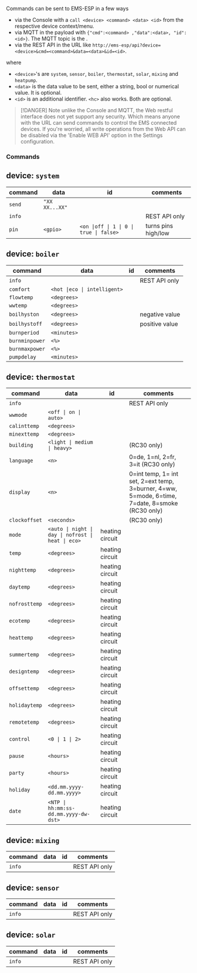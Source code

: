 Commands can be sent to EMS-ESP in a few ways

 - via the Console with a `call <device> <command> <data> <id>` from the respective device context/menu.
 - via MQTT in the payload with `{"cmd":<command> ,"data":<data>, "id":<id>}`. The MQTT topic is the <device>.
 - via the REST API in the URL like `http://ems-esp/api?device=<device>&cmd=<command>&data=<data>&id=<id>`.

where
* `<device>`'s are `system`, `sensor`, `boiler`, `thermostat`, `solar`, `mixing` and `heatpump`.
* `<data>` is the data value to be sent, either a string, bool or numerical value. It is optional.
* `<id>` is an additional identifier. `<hc>` also works. Both are optional.

> [!DANGER]
> Note unlike the Console and MQTT, the Web restful interface does not yet support any security. Which means anyone with the URL can send commands to control the EMS connected devices. If you're worried, all write operations from the Web API can be disabled via the 'Enable WEB API' option in the Settings configuration.

### Commands

## device: `system`
| command | data | id | comments |
| ------- | ---- | -- | -------- |
| `send` | `"XX XX...XX"` |  |   |
| `info` |  |  | REST API only |
| `pin` | `<gpio>` | `<on \|off \| 1 \| 0 \| true \| false>` | turns pins high/low |

## device: `boiler`
| command | data | id | comments |
| ------- | ---- | -- | -------- |
| `info` |  |  | REST API only |
| `comfort` | `<hot \|eco \| intelligent>` |  |  |
| `flowtemp` | `<degrees>` |  |  |
| `wwtemp` | `<degrees>` |  |   |
| `boilhyston` | `<degrees>` |  | negative value |
| `boilhystoff` | `<degrees>` |  | positive value |
| `burnperiod` | `<minutes>` |  |  |
| `burnminpower` | `<%>` |  |  |
| `burnmaxpower` | `<%>` |  |  |
| `pumpdelay` | `<minutes>` |  |  |

## device: `thermostat`
| command | data | id | comments |
| ------- | ---- | -- | -------- |
| `info` |  |  | REST API only |
| `wwmode` | `<off \| on \| auto>` |  |  |
| `calinttemp` | `<degrees>` |  |  |
| `minexttemp` | `<degrees>` |  |  |
| `building` | `<light \| medium \| heavy>` |  | (RC30 only) |
| `language` | `<n>` |  | 0=de, 1=nl, 2=fr, 3=it (RC30 only) |
| `display` | `<n>` |  | 0=int temp, 1= int set, 2=ext temp, 3=burner, 4=ww, 5=mode, 6=time, 7=date, 8=smoke (RC30 only) |
| `clockoffset` | `<seconds>` |  | (RC30 only) |
| `mode` | `<auto \| night \| day \| nofrost \| heat \| eco>` | heating circuit |  |
| `temp` | `<degrees>` | heating circuit |  |
| `nighttemp` | `<degrees>` | heating circuit |  | 
| `daytemp` | `<degrees>` | heating circuit |  |
| `nofrosttemp` | `<degrees>` | heating circuit |  | 
| `ecotemp` | `<degrees>` | heating circuit |  |
| `heattemp` | `<degrees>` | heating circuit |  |
| `summertemp` | `<degrees>` | heating circuit |  |
| `designtemp` | `<degrees>` | heating circuit |  |
| `offsettemp` | `<degrees>` | heating circuit |  |
| `holidaytemp` | `<degrees>` | heating circuit |  |
| `remotetemp` | `<degrees>` | heating circuit |  |
| `control` | `<0 \| 1 \| 2>` | heating circuit |  |
| `pause` | `<hours>` | heating circuit |  |
| `party` | `<hours>` | heating circuit |  |
| `holiday` | `<dd.mm.yyyy-dd.mm.yyyy>` | heating circuit |  |
| `date` | `<NTP \| hh:mm:ss-dd.mm.yyyy-dw-dst>` | heating circuit |  |

## device: `mixing`
| command | data | id | comments |
| ------- | ---- | -- | -------- |
| `info` |  |  | REST API only |

## device: `sensor`
| command | data | id | comments |
| ------- | ---- | -- | -------- |
| `info` |  |  | REST API only |

## device: `solar`
| command | data | id | comments |
| ------- | ---- | -- | -------- |
| `info` |  |  | REST API only | 
